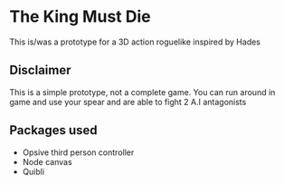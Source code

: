 # The King Must Die
This is/was a prototype for a 3D action roguelike inspired by Hades

## Disclaimer
This is a simple prototype, not a complete game. You can run around in game and use your spear and are able to fight 2 A.I antagonists

## Packages used
- Opsive third person controller
- Node canvas
- Quibli
